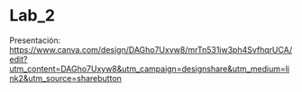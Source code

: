 # Lab_2

Presentación:
https://www.canva.com/design/DAGho7Uxyw8/mrTn531jw3ph4SvfhqrUCA/edit?utm_content=DAGho7Uxyw8&utm_campaign=designshare&utm_medium=link2&utm_source=sharebutton
